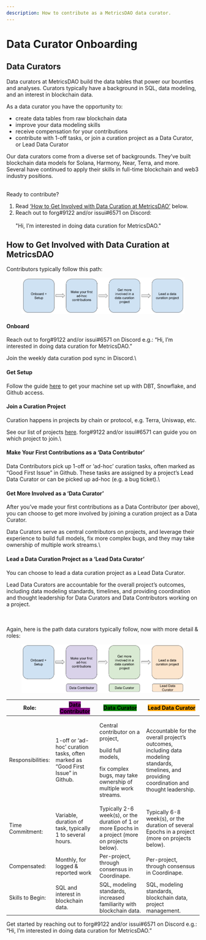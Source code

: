 ```yaml
---
description: How to contribute as a MetricsDAO data curator.
---
```


# Data Curator Onboarding

## Data Curators

Data curators at MetricsDAO build the data tables that power our bounties and analyses. Curators typically have a background in SQL, data modeling, and an interest in blockchain data.

As a data curator you have the opportunity to:

* create data tables from raw blockchain data
* improve your data modeling skills
* receive compensation for your contributions
* contribute with 1-off tasks, or join a curation project as a Data Curator, or Lead Data Curator

Our data curators come from a diverse set of backgrounds. They’ve built blockchain data models for Solana, Harmony, Near, Terra, and more. Several have continued to apply their skills in full-time blockchain and web3 industry positions.

\
Ready to contribute? &#x20;

1. Read [‘How to Get Involved with Data Curation at MetricsDAO’](./#how-to-get-involved-with-data-curation-at-metricsdao) below.
2. Reach out to forg#9122 and/or issui#6571 on Discord:\
   \
   "Hi, I’m interested in doing data curation for MetricsDAO."



## How to Get Involved with Data Curation at MetricsDAO

Contributors typically follow this path:

<figure><img src="../../.gitbook/assets/image (5).png" alt=""><figcaption></figcaption></figure>

#### Onboard <a href="#docs-internal-guid-e77220a2-7fff-15ab-adf9-74347f86a854" id="docs-internal-guid-e77220a2-7fff-15ab-adf9-74347f86a854"></a>

Reach out to forg#9122 and/or issui#6571 on Discord e.g.: “Hi, I’m interested in doing data curation for MetricsDAO.”

Join the weekly data curation pod sync in Discord.\


#### Get Setup

Follow the guide [here](dev-environment-setup.md) to get your machine set up with DBT, Snowflake, and Github access.



#### Join a Curation Project

Curation happens in projects by chain or protocol, e.g. Terra, Uniswap, etc.

See our list of projects [here](../data-curation/). forg#9122 and/or issui#6571 can guide you on which project to join.\


#### Make Your First Contributions as a ‘Data Contributor’

Data Contributors pick up 1-off or ‘ad-hoc’ curation tasks, often marked as “Good First Issue” in Github. These tasks are assigned by a project’s Lead Data Curator or can be picked up ad-hoc (e.g. a bug ticket).\


#### Get More Involved as a ‘Data Curator’

After you’ve made your first contributions as a Data Contributor (per above), you can choose to get more involved by joining a curation project as a Data Curator.

Data Curators serve as central contributors on projects, and leverage their experience to build full models, fix more complex bugs, and they may take ownership of multiple work streams.\


#### Lead a Data Curation Project as a ‘Lead Data Curator’

You can choose to lead a data curation project as a Lead Data Curator.

Lead Data Curators are accountable for the overall project’s outcomes, including data modeling standards, timelines, and providing coordination and thought leadership for Data Curators and Data Contributors working on a project.

\
\
Again, here is the path data curators typically follow, now with more detail & roles:

<figure><img src="../../.gitbook/assets/image.png" alt=""><figcaption></figcaption></figure>



| Role:             | <mark style="background-color:purple;">Data Contributor</mark>                  | <mark style="background-color:green;">Data Curator</mark>                                                                              | <mark style="background-color:orange;">Lead Data Curator</mark>                                                                                  |
| ----------------- | ------------------------------------------------------------------------------- | -------------------------------------------------------------------------------------------------------------------------------------- | ------------------------------------------------------------------------------------------------------------------------------------------------ |
| Responsibilities: | 1-off or ‘ad-hoc’ curation tasks, often marked as “Good First Issue” in Github. | <p>Central contributor on a project,</p><p>build full models,</p><p>fix complex bugs, may take ownership of multiple work streams.</p> | Accountable for the overall project’s outcomes, including data modeling standards, timelines, and providing coordination and thought leadership. |
| Time Commitment:  | Variable, duration of task, typically 1 to several hours.                       | Typically 2-6 week(s), or the duration of 1 or more Epochs in a project (more on projects below).                                      | Typically 6-8 week(s), or the duration of several Epochs in a project (more on projects below).                                                  |
| Compensated:      | Monthly, for logged & reported work                                             | Per-project, through consensus in Coordinape.                                                                                          | Per-project, through consensus in Coordinape.                                                                                                    |
| Skills to Begin:  | SQL and interest in blockchain data.                                            | SQL, modeling standards, increased familiarity with blockchain data.                                                                   | SQL, modeling standards, blockchain data, project management.                                                                                    |

Get started by reaching out to forg#9122 and/or issui#6571 on Discord e.g.: “Hi, I’m interested in doing data curation for MetricsDAO.”
